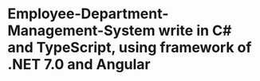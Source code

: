 # Employee-Department-Management-System write in C# and TypeScript, using framework of .NET 7.0 and Angular 
